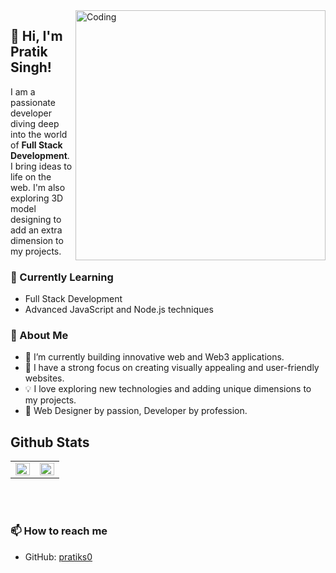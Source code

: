 
<img align="right" alt="Coding" width="400" src="https://user-images.githubusercontent.com/55389276/140866485-8fb1c876-9a8f-4d6a-98dc-08c4981eaf70.gif">

## 👋 Hi, I'm Pratik Singh!

I am a passionate developer diving deep into the world of **Full Stack Development**. I bring ideas to life on the web. I'm also exploring 3D model designing to add an extra dimension to my projects.

### 🌱 Currently Learning
- Full Stack Development
- Advanced JavaScript and Node.js techniques

### 🚀 About Me
- 🔭 I’m currently building innovative web and Web3 applications.
- 🌟 I have a strong focus on creating visually appealing and user-friendly websites.
- 💡 I love exploring new technologies and adding unique dimensions to my projects.
- 🎨 Web Designer by passion, Developer by profession.

## Github Stats  
<table><tr><td valign="top" width="50%">

<img src="https://github-readme-stats.vercel.app/api?username=pratiks0&show_icons=true&count_private=true&hide_border=true" align="left" style="width: 100%" />

</td><td valign="top" width="50%">

<img src="https://github-readme-stats.vercel.app/api/top-langs/?username=pratiks0&hide_border=true&layout=compact" align="left" style="width: 100%" />

</td></tr></table>  

<br/>  

  

<br/>

### 📫 How to reach me
- GitHub: [pratiks0](https://github.com/pratiks0)
